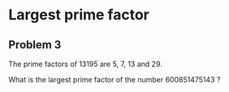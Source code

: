 Largest prime factor
====================
Problem 3
---------

The prime factors of 13195 are 5, 7, 13 and 29.

What is the largest prime factor of the number 600851475143 ?
